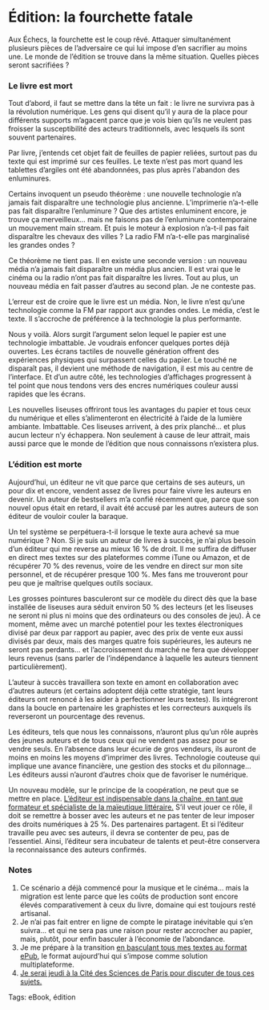 # Édition: la fourchette fatale

Aux Échecs, la fourchette est le coup rêvé. Attaquer simultanément plusieurs pièces de l’adversaire ce qui lui impose d’en sacrifier au moins une. Le monde de l’édition se trouve dans la même situation. Quelles pièces seront sacrifiées ?<span id="more-15992"></span>

### Le livre est mort

Tout d’abord, il faut se mettre dans la tête un fait : le livre ne survivra pas à la révolution numérique. Les gens qui disent qu’il y aura de la place pour différents supports m’agacent parce que je vois bien qu’ils ne veulent pas froisser la susceptibilité des acteurs traditionnels, avec lesquels ils sont souvent partenaires.

Par livre, j’entends cet objet fait de feuilles de papier reliées, surtout pas du texte qui est imprimé sur ces feuilles. Le texte n’est pas mort quand les tablettes d’argiles ont été abandonnées, pas plus après l'abandon des enluminures.

Certains invoquent un pseudo théorème : une nouvelle technologie n’a jamais fait disparaître une technologie plus ancienne. L’imprimerie n’a-t-elle pas fait disparaître l’enluminure ? Que des artistes enluminent encore, je trouve ça merveilleux… mais ne faisons pas de l’enluminure contemporaine un mouvement main stream. Et puis le moteur à explosion n’a-t-il pas fait disparaître les chevaux des villes ? La radio FM n’a-t-elle pas marginalisé les grandes ondes ?

Ce théorème ne tient pas. Il en existe une seconde version : un nouveau média n’a jamais fait disparaître un média plus ancien. Il est vrai que le cinéma ou la radio n’ont pas fait disparaître les livres. Tout au plus, un nouveau média en fait passer d’autres au second plan. Je ne conteste pas.

L’erreur est de croire que le livre est un média. Non, le livre n’est qu’une technologie comme la FM par rapport aux grandes ondes. Le média, c’est le texte. Il s’accroche de préférence à la technologie la plus performante.

Nous y voilà. Alors surgit l’argument selon lequel le papier est une technologie imbattable. Je voudrais enfoncer quelques portes déjà ouvertes. Les écrans tactiles de nouvelle génération offrent des expériences physiques qui surpassent celles du papier. Le touché ne disparaît pas, il devient une méthode de navigation, il est mis au centre de l’interface. Et d’un autre côté, les technologies d’affichages progressent à tel point que nous tendons vers des encres numériques couleur aussi rapides que les écrans.

Les nouvelles liseuses offriront tous les avantages du papier et tous ceux du numérique et elles s’alimenteront en électricité à l’aide de la lumière ambiante. Imbattable. Ces liseuses arrivent, à des prix planché… et plus aucun lecteur n’y échappera. Non seulement à cause de leur attrait, mais aussi parce que le monde de l’édition que nous connaissons n’existera plus.

### L’édition est morte 

Aujourd’hui, un éditeur ne vit que parce que certains de ses auteurs, un pour dix et encore, vendent assez de livres pour faire vivre les auteurs en devenir. Un auteur de bestsellers m’a confié récemment que, parce que son nouvel opus était en retard, il avait été accusé par les autres auteurs de son éditeur de vouloir couler la baraque.

Un tel système se perpétuera-t-il lorsque le texte aura achevé sa mue numérique ? Non. Si je suis un auteur de livres à succès, je n’ai plus besoin d’un éditeur qui me reverse au mieux 16 % de droit. Il me suffira de diffuser en direct mes textes sur des plateformes comme iTune ou Amazon, et de récupérer 70 % des revenus, voire de les vendre en direct sur mon site personnel, et de récupérer presque 100 %. Mes fans me trouveront pour peu que je maîtrise quelques outils sociaux.

Les grosses pointures basculeront sur ce modèle du direct dès que la base installée de liseuses aura séduit environ 50 % des lecteurs (et les liseuses ne seront ni plus ni moins que des ordinateurs ou des consoles de jeu). À ce moment, même avec un marché potentiel pour les textes électroniques divisé par deux par rapport au papier, avec des prix de vente eux aussi divisés par deux, mais des marges quatre fois supérieures, les auteurs ne seront pas perdants… et l’accroissement du marché ne fera que développer leurs revenus (sans parler de l’indépendance à laquelle les auteurs tiennent particulièrement).

L’auteur à succès travaillera son texte en amont en collaboration avec d’autres auteurs (et certains adoptent déjà cette stratégie, tant leurs éditeurs ont renoncé à les aider à perfectionner leurs textes). Ils intégreront dans la boucle en partenaire les graphistes et les correcteurs auxquels ils reverseront un pourcentage des revenus.

Les éditeurs, tels que nous les connaissons, n’auront plus qu’un rôle auprès des jeunes auteurs et de tous ceux qui ne vendent pas assez pour se vendre seuls. En l’absence dans leur écurie de gros vendeurs, ils auront de moins en moins les moyens d’imprimer des livres. Technologie couteuse qui implique une avance financière, une gestion des stocks et du pilonnage… Les éditeurs aussi n’auront d’autres choix que de favoriser le numérique.

Un nouveau modèle, sur le principe de la coopération, ne peut que se mettre en place. [L’éditeur est indispensable dans la chaîne, en tant que formateur et spécialiste de la maïeutique littéraire.](http://blog.tcrouzet.com/2010/04/14/ce-que-les-auteurs-gagneront/) S’il veut jouer ce rôle, il doit se remettre à bosser avec les auteurs et ne pas tenter de leur imposer des droits numériques à 25 %. Des partenaires partagent. Et si l’éditeur travaille peu avec ses auteurs, il devra se contenter de peu, pas de l’essentiel. Ainsi, l’éditeur sera incubateur de talents et peut-être conservera la reconnaissance des auteurs confirmés.

### Notes

1. Ce scénario a déjà commencé pour la musique et le cinéma… mais la migration est lente parce que les coûts de production sont encore élevés comparativement à ceux du livre, domaine qui est toujours resté artisanal.
2. Je n’ai pas fait entrer en ligne de compte le piratage inévitable qui s’en suivra… et qui ne sera pas une raison pour rester accrocher au papier, mais, plutôt, pour enfin basculer à l’économie de l’abondance.
3. Je me prépare à la transition [en basculant tous mes textes au format ePub](http://txt.tcrouzet.com/), le format aujourd’hui qui s’impose comme solution multiplateforme.
4. [Je serai jeudi à la Cité des Sciences de Paris pour discuter de tous ces sujets.](http://online.fr.milibris.com/epc/e-paperworld-programme/2010/reader/)

Tags: eBook, édition